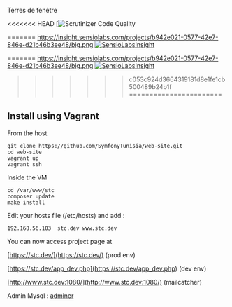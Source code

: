 Terres de fenêtre

<<<<<<< HEAD
[![Scrutinizer Code Quality](https://scrutinizer-ci.com/g/SymfonyTunisia/web-site/)

=======
https://insight.sensiolabs.com/projects/b942e021-0577-42e7-846e-d21b46b3ee48/big.png
[![SensioLabsInsight](https://insight.sensiolabs.com/projects/b942e021-0577-42e7-846e-d21b46b3ee48/big.png)](https://insight.sensiolabs.com/projects/b942e021-0577-42e7-846e-d21b46b3ee48)

=======
https://insight.sensiolabs.com/projects/b942e021-0577-42e7-846e-d21b46b3ee48/big.png
[![SensioLabsInsight](https://insight.sensiolabs.com/projects/b942e021-0577-42e7-846e-d21b46b3ee48/big.png)](https://insight.sensiolabs.com/projects/b942e021-0577-42e7-846e-d21b46b3ee48)
>>>>>>> c053c924d3664319181d8e1fe1cb500489b24b1f
=======================

Install using Vagrant
---------------------

From the host

    git clone https://github.com/SymfonyTunisia/web-site.git
    cd web-site
    vagrant up
    vagrant ssh


Inside the VM

    cd /var/www/stc
    composer update
    make install


Edit your hosts file (/etc/hosts) and add :

    192.168.56.103  stc.dev www.stc.dev

You can now access project page at

[https://stc.dev/](https://stc.dev/) (prod env)

[https://stc.dev/app_dev.php](https://stc.dev/app_dev.php) (dev env)

[http://www.stc.dev:1080/](http://www.stc.dev:1080/) (mailcatcher)

Admin Mysql : [adminer](http://192.168.56.102/adminer/)
